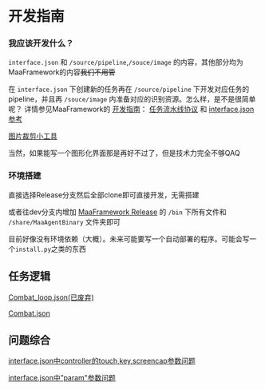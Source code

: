# 开发指南

### 我应该开发什么？

`interface.json` 和 `/source/pipeline`,`/souce/image` 的内容，其他部分均为MaaFramework的内容~~我们不用管~~

在 `interface.json` 下创建新的任务再在 `/source/pipeline` 下开发对应任务的pipeline，并且再 `/souce/image` 内准备对应的识别资源。怎么样，是不是很简单呢？
详情参见MaaFramework的 [开发指南](https://github.com/MaaXYZ/MaaFramework/blob/main/docs/zh_cn/1.1-%E5%BF%AB%E9%80%9F%E5%BC%80%E5%A7%8B.md)： [任务流水线协议](https://github.com/MaaXYZ/MaaFramework/blob/main/docs/zh_cn/3.1-%E4%BB%BB%E5%8A%A1%E6%B5%81%E6%B0%B4%E7%BA%BF%E5%8D%8F%E8%AE%AE.md) 和 [interface.json参考](https://github.com/MaaXYZ/MaaFramework/blob/main/sample/interface.json)

[图片裁剪小工具](https://github.com/MaaXYZ/MaaFramework/tree/main/tools/ImageCropper)

当然，如果能写一个图形化界面那是再好不过了，但是技术力完全不够QAQ

### 环境搭建

直接选择Release分支然后全部clone即可直接开发，无需搭建

或者往dev分支内增加 [MaaFramework Release](https://github.com/MaaXYZ/MaaFramework/releases) 的 `/bin` 下所有文件和 `/share/MaaAgentBinary` 文件夹即可

目前好像没有环境依赖（大概）。未来可能要写一个自动部署的程序。可能会写一个`install.py`之类的东西

## 任务逻辑

[Combat_loop.json(已废弃)](./Explainings/Combat_loop.md)

[Combat.json](./Explainings/Combat.md)

## 问题综合

[interface.json中controller的touch,key,screencap参数问题](./Questions/controller参数问题.md)

[interface.json中”param"参数问题](./Questions/Interface中param参数.md)